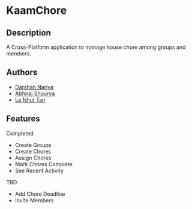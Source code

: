 # KaamChore

## Description

A Cross-Platform application to manage house chore among groups and members.

## Authors

- [Darshan Nariya](https://www.github.com/dannyglade)
- [Abhiraj Shourya](https://www.github.com/abhirajshourya)
- [Le Nhut Tan](https://github.com/lenhuttanprograming)

## Features

Completed
- Create Groups
- Create Chores
- Assign Chores
- Mark Chores Complete
- See Recent Activity

TBD
- Add Chore Deadline
- Invite Members





